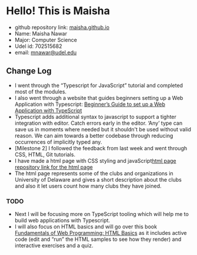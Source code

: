 # Hello! This is Maisha
- github repository link: [maisha.github.io](https://github.com/mnawar27/maisha.github.io)
- Name: Maisha Nawar
- Major: Computer Science
- Udel id: 702515682
- email: mnawar@udel.edu
## Change Log
- I went through the “Typescript for JavaScript” tutorial and completed most of the modules.
- I also went through a website that guides beginners setting up a Web Application with Typescript: [Beginner’s Guide to set up a Web Application with TypeScript](https://codeburst.io/a-beginners-guide-to-setting-up-a-web-application-with-typescript-and-express-e1cf8319bc5c)
- Typescript adds additional syntax to javascript to support a tighter integration with editor. Catch errors early in the editor. ‘Any’ type can save us in moments where needed but it shouldn't be used without valid reason. We can aim towards a better codebase through reducing occurrences of implicitly typed any.
- [Milestone 2] I followed the feedback from last week and went through CSS, HTML, Git tutorials.
- I have made a html page with CSS styling and javaScript[html page](https://mnawar27.github.io/scratch/) 
[repository link for the html page](https://github.com/mnawar27/scratch)
- The html page represents some of the clubs and organizations in University of Delaware and gives a short description about the clubs and also it let users count how many clubs they have joined.

### TODO
- Next I will be focusing more on TypeScript tooling which will help me to build web applications with Typescript.
- I will also focus on HTML basics and will go over this book [Fundamentals of Web Programming: HTML Basics](https://runestone.academy/runestone/books/published/webfundamentals/HTML/toctree.html) as it includes active code (edit and “run” the HTML samples to see how they render) and interactive exercises and a quiz.
